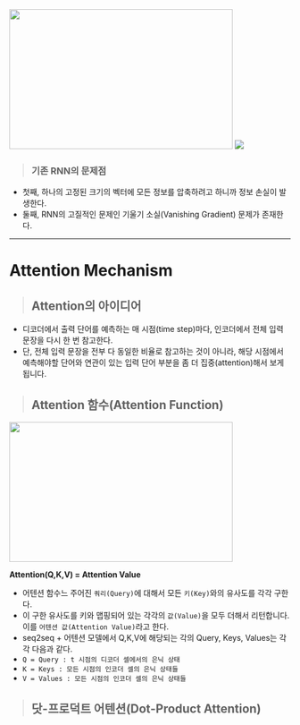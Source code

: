 <img src="" width="400" height="250">
<img src="https://render.githubusercontent.com/render/math?math="> 

> ### 기존 RNN의 문제점

- 첫째, 하나의 고정된 크기의 벡터에 모든 정보를 압축하려고 하니까 정보 손실이 발생한다. 
- 둘째, RNN의 고질적인 문제인 기울기 소실(Vanishing Gradient) 문제가 존재한다. 

---

# Attention Mechanism

> ## Attention의 아이디어

- 디코더에서 출력 단어를 예측하는 매 시점(time step)마다, 인코더에서 전체 입력 문장을 다시 한 번 참고한다. 
- 단, 전체 입력 문장을 전부 다 동일한 비율로 참고하는 것이 아니라, 해당 시점에서 예측해야할 단어와 연관이 있는 입력 단어 부분을 좀 더 집중(attention)해서 보게 됩니다.

> ## Attention 함수(Attention Function)

<img src="https://user-images.githubusercontent.com/59716219/131542659-8a615bfc-1058-4a02-8b0c-1912f861c7cf.png" width="400" height="250">

**Attention(Q,K,V) = Attention Value**

-  어텐션 함수느 주어진 `쿼리(Query)`에 대해서 모든 `키(Key)`와의 유사도를 각각 구한다. 
-  이 구한 유사도를 키와 맵핑되어 있는 각각의 `값(Value)`을 모두 더해서 리턴합니다. 이를 `어텐션 값(Attention Value)`라고 한다.
-  seq2seq + 어텐션 모델에서 Q,K,V에 해당되는 각의 Query, Keys, Values는 각각 다음과 같다.
  - `Q = Query : t 시점의 디코더 셀에서의 은닉 상태`
  - `K = Keys : 모든 시점의 인코더 셀의 은닉 상태들`
  - `V = Values : 모든 시점의 인코더 셀의 은닉 상태들`

> ## 닷-프로덕트 어텐션(Dot-Product Attention)

